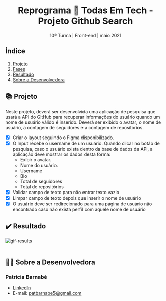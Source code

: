 <h1 align="center">Reprograma 💜 Todas Em Tech - Projeto Github Search</h1>

<p align="center">10ª Turma | Front-end | maio 2021 </p>

## Índice

1. [Projeto](#-projeto)
2. [Fases](#-fases)
3. [Resultado](#%EF%B8%8F-resultado)
4. [Sobre a Desenvolvedora](#-sobre-a-desenvolvedora)

## 📚 Projeto
Neste projeto, deverá ser desenvolvida uma aplicação de pesquisa que usará a API do GitHub para recuperar informações do usuário quando um nome de usuário válido é inserido. Deverá ser exibido o avatar, o nome de usuário, a contagem de seguidores e a contagem de repositórios.

- [x] Criar o layout seguindo o Figma disponibilizado.
- [x] O Input recebe o username de um usuário. Quando clicar no botão de pesquisa, caso o usuário exista dentro da base de dados da API, a aplicação deve mostrar os dados desta forma: 
   - Exibir o avatar.
   - Nome do usuário.
   - Username
   - Bio
   - Total de seguidores
   - Total de repositórios
- [x] Validar campo de texto para não entrar texto vazio
- [x] Limpar campo de texto depois que inserir o nome de usuário
- [x] O usuário deve ser redirecionado para uma página de usuário não encontrado caso não exista perfil com aquele nome de usuário

## ✔️ Resultado
<div style="display: flex" align="center">
  <img align="center" alt="gif-results" src="./maravilhosa/anneFrank/imagensAnne/gif-annefrank.gif"><br><br>
</div>

## 👩‍💻 Sobre a Desenvolvedora
### Patrícia Barnabé

- [LinkedIn](https://www.linkedin.com/in/patriciabarnabe)
- E-mail: patbarnabe5@gmail.com
